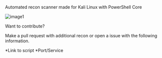 Automated recon scanner made for Kali Linux with PowerShell Core

![image1](https://github.com/cube0x0/Security-Assessment/blob/master/Invoke-SniperCore/image.png)


Want to contribute?

Make a pull request with additional recon or open a issue with the following information.

*Link to script
*Port/Service
